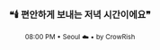 <div align="center">

<br>

<h3>❝🕯️ 편안하게 보내는 저녁 시간이에요❞</h3>

<sub>08:00 PM • Seoul ☁️ • by CrowRish</sub>

<br>

</div>